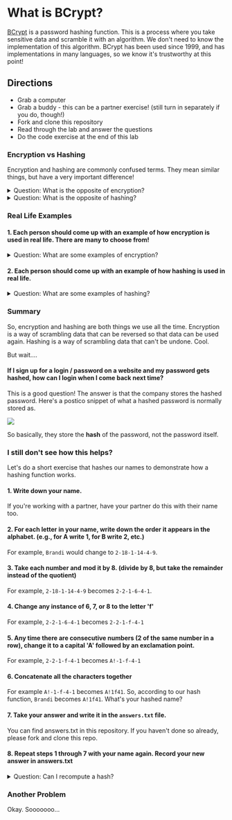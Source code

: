# What is BCrypt?

[BCrypt](https://en.wikipedia.org/wiki/Bcrypt) is a password hashing function. This is a process where you take sensitive data and scramble it with an algorithm. We don't need to know the implementation of this algorithm. BCrypt has been used since 1999, and has implementations in many languages, so we know it's trustworthy at this point!

## Directions

* Grab a computer
* Grab a buddy - this can be a partner exercise! (still turn in separately if you do, though!)
* Fork and clone this repository
* Read through the lab and answer the questions
* Do the code exercise at the end of this lab

### Encryption vs Hashing

Encryption and hashing are commonly confused terms. They mean similar things, but have a very important difference!

<details>
  <summary>Question: What is the opposite of encryption?</summary>
  <br>Decryption. Encryption is a process that can be reversed! This is often done with public-private key pairs.
</details>

<details>
  <summary>Question: What is the opposite of hashing?</summary>
  <br>There isn't one. Hashing is a process that cannot be reversed!
</details>

### Real Life Examples

#### 1. Each person should come up with an example of how encryption is used in real life. There are many to choose from!

<details>
  <summary>Question: What are some examples of encryption?</summary>
  <br>
  <strong>There's a bunch!</strong> Here's a few...
  <br>
  <ul>
      <li>Credit card numbers stored in a company's database</li>
      <li>Your Github SSH keys</li>
      <li>Form data from a form using POST method (this is why we use body-parser!)</li>
      <li>To protect military, government, or diplomatic data. (Famously, the enigma machines during WW2 created ciphered messages)</li>
  </ul>
  <br><br>
  The thing to notice here is that the data will be deciphered and used again in some way. That credit card number is run again next time you make an order. Your server needs access to your form data. Your military needs to receive your orders.
</details>

#### 2. Each person should come up with an example of how hashing is used in real life. 

<details>
  <summary>Question: What are some examples of hashing?</summary>
  <br>
  <strong>Why would you want something irreversible?</strong> Well, actually, there's plenty of reasons!
  <br>
  <ul>
      <li>Authentication. Employees at companies you have logins with should not be able to determine/decrypt your password for any reason</li>
      <li>Hash functions to compute memory locations. In this case, a reverse lookup is never needed.</li>
      <li>Hash tables are used for searching. This is how we can have constant time (i.e., predictably fast) searches. This has a wide variety of applications in computer science.</li>
  </ul>
</details>

### Summary

So, encryption and hashing are both things we use all the time. Encryption is a way of scrambling data that can be reversed so that data can be used again. Hashing is a way of scrambling data that can't be undone. Cool.

But wait....

#### If I sign up for a login / password on a website and my password gets hashed, how can I login when I come back next time? 

This is a good question! The answer is that the company stores the hashed password. Here's a postico snippet of what a hashed password is normally stored as. 

<img src="https://res.cloudinary.com/briezh/image/upload/v1546559658/Screen_Shot_2019-01-03_at_3.52.10_PM_zkqmhm.png">

So basically, they store the **hash** of the password, not the password itself.

### I still don't see how this helps?

Let's do a short exercise that hashes our names to demonstrate how a hashing function works.

#### 1. Write down your name. 

If you're working with a partner, have your partner do this with their name too.

#### 2. For each letter in your name, write down the order it appears in the alphabet. (e.g., for A write 1, for B write 2, etc.)

For example, `Brandi` would change to `2-18-1-14-4-9`.

#### 3. Take each number and mod it by 8. (divide by 8, but take the remainder instead of the quotient)

For example, `2-18-1-14-4-9` becomes `2-2-1-6-4-1`. 

#### 4. Change any instance of 6, 7, or 8 to the letter 'f'

For example, `2-2-1-6-4-1` becomes `2-2-1-f-4-1`

#### 5. Any time there are consecutive numbers (2 of the same number in a row), change it to a capital 'A' followed by an exclamation point.

For example, `2-2-1-f-4-1` becomes `A!-1-f-4-1`

#### 6. Concatenate all the characters together

For example `A!-1-f-4-1` becomes `A!1f41`. So, according to our hash function, `Brandi` becomes `A!1f41`. What's your hashed name?

#### 7. Take your answer and write it in the `answers.txt` file.

You can find answers.txt in this repository. If you haven't done so already, please fork and clone this repo.

#### 8. Repeat steps 1 through 7 with your name again. Record your new answer in answers.txt

<details>
  <summary>Question: Can I recompute a hash?</summary>
  <br>Yep! That's how this all works. For hash tables we can depend on the hash function to compute the same memory location each time, and for passwords we can rely on the hashed password to be the same each time.
</details>


### Another Problem

Okay. Sooooooo... 
